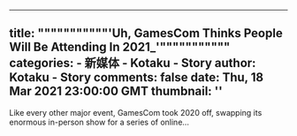 
---
title: """""""""""'Uh, GamesCom Thinks People Will Be Attending In 2021_'"""""""""""
categories: 
    - 新媒体
    - Kotaku - Story
author: Kotaku - Story
comments: false
date: Thu, 18 Mar 2021 23:00:00 GMT
thumbnail: ''
---

<div>   
Like every other major event, GamesCom took 2020 off, swapping its enormous in-person show for a series of online…  
</div>
            